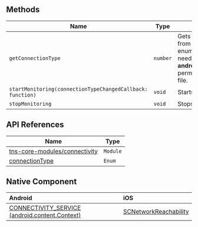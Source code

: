 ## Methods

| Name     | Type    | Description    |
|----------|---------|----------------|
| `getConnectionType`   | `number` | Gets the type of connection. Returns a value from the `connectivityModule.connectionType` enumeration. To use this method on Android you need to have the **android.permission.ACCESS_NETWORK_STATE** permission added to the **AndroidManifest.xml** file. |
| `startMonitoring(connectionTypeChangedCallback: function)`   | `void` | Starts monitoring the connection type. |
| `stopMonitoring`   | `void` | Stops monitoring the connection type. |

## API References

| Name     | Type    | 
|----------|---------|
| [tns-core-modules/connectivity](https://docs.nativescript.org/api-reference/modules/_connectivity_.html) | `Module` | 
| [connectionType](https://docs.nativescript.org/api-reference/enums/_connectivity_.connectiontype) | `Enum` | 

## Native Component

| Android               | iOS      |
|:----------------------|:---------|
| [CONNECTIVITY_SERVICE (android.content.Context)](https://developer.android.com/reference/android/content/Context) | [SCNetworkReachability](https://developer.apple.com/documentation/systemconfiguration/scnetworkreachability-g7d) | 
